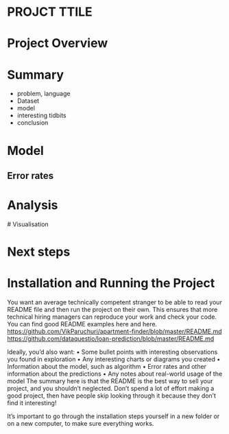# PROJCT TTILE

# Project Overview



# Summary
- problem, language
- Dataset
- model
- interesting tidbits
- conclusion


# Model
## Error rates

# Analysis

# Visualisation

# Next steps

# Installation and Running the Project



You want an average technically competent stranger to be able to read your README file and then run the project on their own. This ensures that more technical hiring managers can reproduce your work and check your code. You can find good README examples
here and here.  https://github.com/VikParuchuri/apartment-finder/blob/master/README.md
https://github.com/dataquestio/loan-prediction/blob/master/README.md


Ideally, you’d also want:
•	Some bullet points with interesting observations you found in exploration
•	Any interesting charts or diagrams you created
•	Information about the model, such as algorithm
•	Error rates and other information about the predictions
•	Any notes about real-world usage of the model
The summary here is that the README is the best way to sell your project, and you shouldn’t neglected. Don’t spend a lot of effort making a good project, then have people skip looking through it because they don’t find it interesting!


It’s important to go through the installation steps yourself in a new folder or on a new computer, to make sure everything works.
